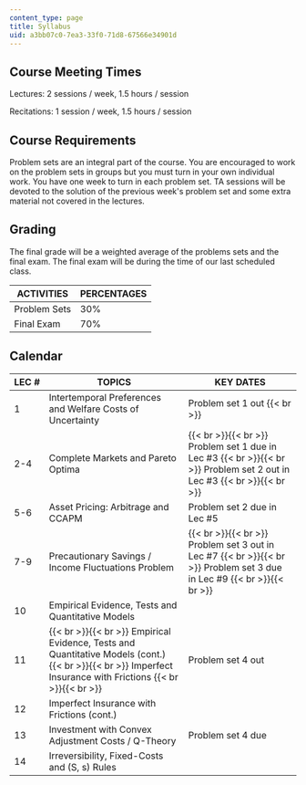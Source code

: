 ```yaml
---
content_type: page
title: Syllabus
uid: a3bb07c0-7ea3-33f0-71d8-67566e34901d
---
```


Course Meeting Times
--------------------

Lectures: 2 sessions / week, 1.5 hours / session

Recitations: 1 session / week, 1.5 hours / session

Course Requirements
-------------------

Problem sets are an integral part of the course. You are encouraged to work on the problem sets in groups but you must turn in your own individual work. You have one week to turn in each problem set. TA sessions will be devoted to the solution of the previous week's problem set and some extra material not covered in the lectures.

Grading
-------

The final grade will be a weighted average of the problems sets and the final exam. The final exam will be during the time of our last scheduled class.

| ACTIVITIES | PERCENTAGES |
| --- | --- |
| Problem Sets | 30% |
| Final Exam | 70% 

  

Calendar
--------

| LEC # | TOPICS | KEY DATES |
| --- | --- | --- |
| 1 | Intertemporal Preferences and Welfare Costs of Uncertainty | Problem set 1 out  {{< br >}} |
| 2-4 | Complete Markets and Pareto Optima |  {{< br >}}{{< br >}} Problem set 1 due in Lec #3 {{< br >}}{{< br >}} Problem set 2 out in Lec #3 {{< br >}}{{< br >}}  |
| 5-6 | Asset Pricing: Arbitrage and CCAPM | Problem set 2 due in Lec #5 |
| 7-9 | Precautionary Savings / Income Fluctuations Problem |  {{< br >}}{{< br >}} Problem set 3 out in Lec #7 {{< br >}}{{< br >}} Problem set 3 due in Lec #9 {{< br >}}{{< br >}}  |
| 10 | Empirical Evidence, Tests and Quantitative Models |  |
| 11 |  {{< br >}}{{< br >}} Empirical Evidence, Tests and Quantitative Models (cont.) {{< br >}}{{< br >}} Imperfect Insurance with Frictions {{< br >}}{{< br >}}  | Problem set 4 out |
| 12 | Imperfect Insurance with Frictions (cont.) |  |
| 13 | Investment with Convex Adjustment Costs / Q-Theory | Problem set 4 due |
| 14 | Irreversibility, Fixed-Costs and (S, s) Rules |